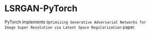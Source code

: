 # LSRGAN-PyTorch
PyTorch implements `Optimizing Generative Adversarial Networks for Image Super Resolution via Latent Space Regularization` paper.
